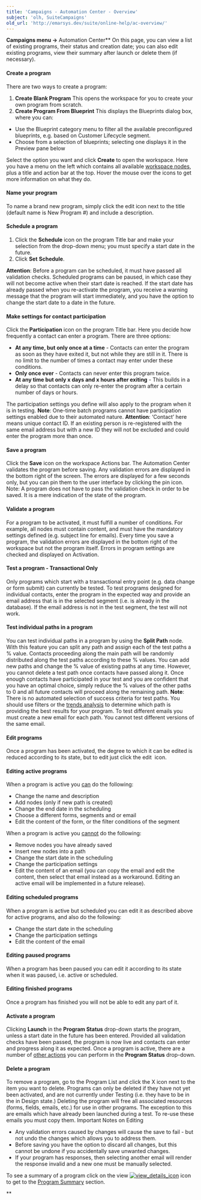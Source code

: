 ```yaml
---
title: 'Campaigns - Automation Center - Overview'
subject: 'olh, SuiteCampaigns'
old_url: 'http://emarsys.dev/suite/online-help/ac-overview/'
---
```


**Campaigns menu ->** Automation Center** On this page, you can view a list of existing programs, their status and creation date; you can also edit existing programs, view their summary after launch or delete them (if necessary).<a name="create"></a>

#### Create a program

 There are two ways to create a program:

1. **Create Blank Program** This opens the workspace for you to create your own program from scratch.
2. **Create Program From Blueprint** This displays the Blueprints dialog box, where you can:

- Use the Blueprint category menu to filter all the available preconfigured blueprints, e.g. based on Customer Lifecycle segment.
- Choose from a selection of blueprints; selecting one displays it in the Preview pane below

 Select the option you want and click **Create** to open the workspace. Here you have a menu on the left which contains all available [workspace nodes](/olh/workspace-nodes.md "Campaigns – Workspace Nodes"), plus a title and action bar at the top. Hover the mouse over the icons to get more information on what they do.

#### Name your program

 To name a brand new program, simply click the edit icon next to the title (default name is New Program #) and include a description.<a name="schedule"></a>

#### Schedule a program

1. Click the **Schedule** icon on the program Title bar and make your selection from the drop-down menu; you must specify a start date in the future.
2. Click **Set** **Schedule**.
 
**Attention**: Before a program can be scheduled, it must have passed all validation checks. Scheduled programs can be paused, in which case they will not become active when their start date is reached. If the start date has already passed when you re-activate the program, you receive a warning message that the program will start immediately, and you have the option to change the start date to a date in the future.<a name="settings"></a>

#### Make settings for contact participation

 Click the **Participation** icon on the program Title bar. Here you decide how frequently a contact can enter a program. There are three options:

- **At any time, but only once at a time** - Contacts can enter the program as soon as they have exited it, but not while they are still in it. There is no limit to the number of times a contact may enter under these conditions.
- **Only once ever** - Contacts can never enter this program twice.
- **At any time but only x days and x hours after exiting** - This builds in a delay so that contacts can only re-enter the program after a certain number of days or hours.

 The participation settings you define will also apply to the program when it is in testing. **Note**: One-time batch programs cannot have participation settings enabled due to their automated nature. **Attention**: ‘Contact’ here means unique contact ID. If an existing person is re-registered with the same email address but with a new ID they will not be excluded and could enter the program more than once.<a name="save"></a>

#### Save a program

 Click the **Save** icon on the workspace Actions bar. The Automation Center validates the program before saving. Any validation errors are displayed in the bottom right of the screen. The errors are displayed for a few seconds only, but you can pin them to the user interface by clicking the pin icon. Note: A program does not have to pass the validation check in order to be saved. It is a mere indication of the state of the program.<a name="validate"></a>

#### Validate a program

 For a program to be activated, it must fulfill a number of conditions. For example, all nodes must contain content, and must have the mandatory settings defined (e.g. subject line for emails). Every time you save a program, the validation errors are displayed in the bottom right of the workspace but not the program itself. Errors in program settings are checked and displayed on Activation.<a name="test"></a>

#### Test a program - Transactional Only

 Only programs which start with a transactional entry point (e.g. data change or form submit) can currently be tested. To test programs designed for individual contacts, enter the program in the expected way and provide an email address that is in the selected segment (i.e. is already in the database). If the email address is not in the test segment, the test will not work.<a name="test-paths"></a>

#### Test individual paths in a program

 You can test individual paths in a program by using the **Split Path** node. With this feature you can split any path and assign each of the test paths a % value. Contacts proceeding along the main path will be randomly distributed along the test paths according to these % values. You can add new paths and change the % value of existing paths at any time. However, you cannot delete a test path once contacts have passed along it. Once enough contacts have participated in your test and you are confident that you have an optimal choice, simply reduce the % values of the other paths to 0 and all future contacts will proceed along the remaining path. **Note**: There is no automated selection of success criteria for test paths. You should use filters or the [trends analysis](/olh/analysis-trends.md "Analysis – Trends – General") to determine which path is providing the best results for your program. To test different emails you must create a new email for each path. You cannot test different versions of the same email.<a name="edit"></a>

#### Edit programs

 Once a program has been activated, the degree to which it can be edited is reduced according to its state, but to edit just click the edit  icon.

#### Editing active programs

 When a program is active you <span style="text-decoration: underline;">can</span> do the following:

- Change the name and description
- Add nodes (only if new path is created)
- Change the end date in the scheduling
- Choose a different forms, segments and or email
- Edit the content of the form, or the filter conditions of the segment

 When a program is active you <span style="text-decoration: underline;">cannot</span> do the following:

- Remove nodes you have already saved
- Insert new nodes into a path
- Change the start date in the scheduling
- Change the participation settings
- Edit the content of an email (you can copy the email and edit the content, then select that email instead as a workaround. Editing an active email will be implemented in a future release).

#### Editing scheduled programs

 When a program is active but scheduled you can edit it as described above for active programs, and also do the following:

- Change the start date in the scheduling
- Change the participation settings
- Edit the content of the email

#### Editing paused programs

 When a program has been paused you can edit it according to its state when it was paused, i.e. active or scheduled.

#### Editing finished programs

 Once a program has finished you will not be able to edit any part of it.<a name="activate"></a>

#### Activate a program

 Clicking **Launch** in the **Program Status** drop-down starts the program, unless a start date in the future has been entered. Provided all validation checks have been passed, the program is now live and contacts can enter and progress along it as expected. Once a program is active, there are a number of [other actions](/olh/about-the-ac.md "Campaigns – About the Automation Center") you can perform in the **Program Status** drop-down.<a name="delete"></a>

#### Delete a program

 To remove a program, go to the Program List and click the X icon next to the item you want to delete. Programs can only be deleted if they have not yet been activated, and are not currently under Testing (i.e. they have to be in the in Design state.) Deleting the program will free all associated resources (forms, fields, emails, etc.) for use in other programs. The exception to this are emails which have already been launched during a test. To re-use these emails you must copy them. Important Notes on Editing

- Any validation errors caused by changes will cause the save to fail - but not undo the changes which allows you to address them.
- Before saving you have the option to discard all changes, but this cannot be undone if you accidentally save unwanted changes.
- If your program has responses, then selecting another email will render the response invalid and a new one must be manually selected.

 To see a summary of a program click on the view [![view_details_icon](/assets/images/view_details_icon.png)](/assets/images/view_details_icon.png) icon to get to the [Program Summary](/olh/program-reporting.md "Campaigns – Program Reporting") section.

**